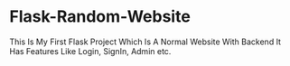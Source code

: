 # Flask-Random-Website
This Is My First Flask Project Which Is A Normal Website With Backend
It Has Features Like Login, SignIn, Admin etc.
